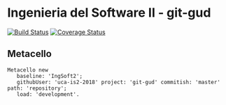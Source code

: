 # Ingenieria del Software II - git-gud

[![Build Status](https://travis-ci.org/serpi90/is2-template.svg?branch=master)](https://travis-ci.org/serpi90/is2-template)
[![Coverage Status](https://coveralls.io/repos/github/uca-is2-2018/git-gud/badge.svg?branch=master)](https://coveralls.io/github/uca-is2-2018/git-gud?branch=master)

## Metacello

```smalltalk
Metacello new
   baseline: 'IngSoft2';
   githubUser: 'uca-is2-2018' project: 'git-gud' commitish: 'master' path: 'repository';
   load: 'development'.
```
